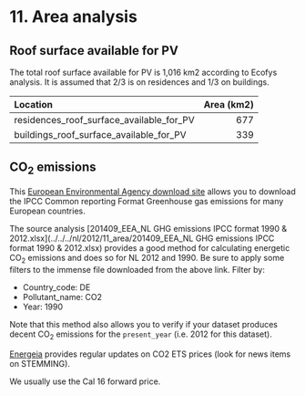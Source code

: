 # 11. Area analysis


## Roof surface available for PV

The total roof surface available for PV is 1,016 km2 according to Ecofys analysis. It is assumed that 2/3 is on residences and 1/3 on buildings.

| Location                                 | Area (km2) |
| :--------------------------------------- | ---------: |
| residences_roof_surface_available_for_PV |       677  |
| buildings_roof_surface_available_for_PV  |       339  |

## CO<sub>2</sub> emissions

This [European Environmental Agency download site](http://www.eea.europa.eu/data-and-maps/data/national-emissions-reported-to-the-unfccc-and-to-the-eu-greenhouse-gas-monitoring-mechanism-7/national-greenhouse-gas-inventories-ipcc-common-reporting-format-sector-classification/ascii-delimited-zip/at_download) allows you to download the IPCC Common reporting Format Greenhouse gas emissions for many European countries. 

The source analysis [201409_EEA_NL GHG emissions IPCC format 1990 & 2012.xlsx](../../../nl/2012/11_area/201409_EEA_NL GHG emissions IPCC format 1990 & 2012.xlsx) provides a good method for calculating energetic CO<sub>2</sub> emissions and does so for NL 2012 and 1990. Be sure to apply some filters to the immense file downloaded from the above link. 
Filter by:

- Country_code: DE
- Pollutant_name: CO2
- Year: 1990

Note that this method also allows you to verify if your dataset produces decent CO<sub>2</sub> emissions for the `present_year` (i.e. 2012 for this dataset).

[Energeia](http://www.energeia.nl/) provides regular updates on CO2 ETS prices (look for news items on STEMMING).

We usually use the Cal 16 forward price.

